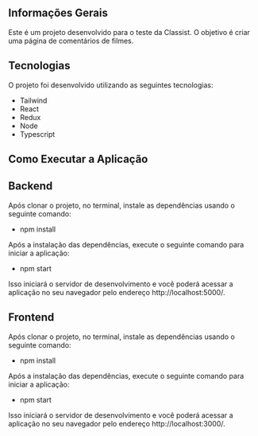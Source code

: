 ## Informações Gerais
Este é um projeto desenvolvido para o teste da Classist. O objetivo é criar uma página de comentários de filmes.
	
## Tecnologias
O projeto foi desenvolvido utilizando as seguintes tecnologias:

* Tailwind
* React
* Redux
* Node
* Typescript

## Como Executar a Aplicação

## Backend 

Após clonar o projeto, no terminal, instale as dependências usando o seguinte comando:

- npm install

Após a instalação das dependências, execute o seguinte comando para iniciar a aplicação:

- npm start

Isso iniciará o servidor de desenvolvimento e você poderá acessar a aplicação no seu navegador pelo endereço http://localhost:5000/.

## Frontend 

Após clonar o projeto, no terminal, instale as dependências usando o seguinte comando:

- npm install

Após a instalação das dependências, execute o seguinte comando para iniciar a aplicação:

- npm start

Isso iniciará o servidor de desenvolvimento e você poderá acessar a aplicação no seu navegador pelo endereço http://localhost:3000/.